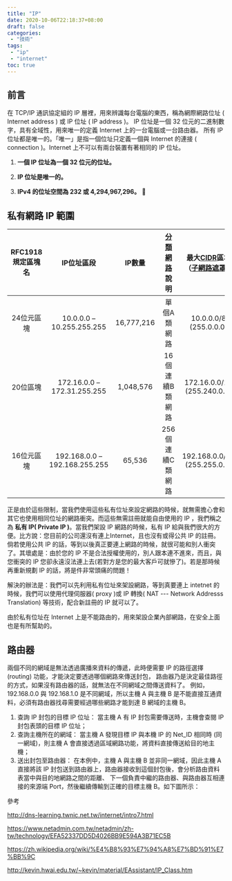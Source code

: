 ```yaml
---
title: "IP"
date: 2020-10-06T22:18:37+08:00
draft: false
categories:
 - "技術"
tags:
 - "ip"
 - "internet"
toc: true
---
```

## 前言

在 TCP/IP 通訊協定組的 IP 層裡，用來辨識每台電腦的東西，稱為網際網路位址 ( Internet address ) 或 IP 位址 ( IP address )。
IP 位址是一個 32 位元的二進制數字，具有全域性，用來唯一的定義 Internet 上的一台電腦或一台路由器。
所有 IP 位址都是唯一的。「唯一」是指一個位址只定義一個與 Internet 的連接 ( connection )。Internet 上不可以有兩台裝置有著相同的 IP 位址。 

1. **一個 IP 位址為一個 32 位元的位址。**

2. **IP 位址是唯一的。** 

3. **IPv4 的位址空間為 232 或 4,294,967,296。** 
   <!--more-->



## 私有網路 IP 範圍

| RFC1918 規定區塊名 |          IP位址區段           |   IP數量   | [分類網路](https://zh.wikipedia.org/wiki/分类网络) 說明 | 最大[CIDR](https://zh.wikipedia.org/wiki/无类别域间路由)區塊 （[子網路遮罩](https://zh.wikipedia.org/wiki/子网#网络掩码)） | 主機端位長 |
| :----------------: | :---------------------------: | :--------: | :-----------------------------------------------------: | :----------------------------------------------------------: | :--------: |
|     24位元區塊     |   10.0.0.0 – 10.255.255.255   | 16,777,216 |                       單個A類網路                       |                    10.0.0.0/8 (255.0.0.0)                    |   24位元   |
|      20位區塊      |  172.16.0.0 – 172.31.255.255  | 1,048,576  |                     16個連續B類網路                     |                 172.16.0.0/12 (255.240.0.0)                  |    20位    |
|     16位元區塊     | 192.168.0.0 – 192.168.255.255 |   65,536   |                    256個連續C類網路                     |                 192.168.0.0/16 (255.255.0.0)                 |   16位元   |

正是由於這些限制，當我們使用這些私有位址來設定網路的時候，就無需擔心會和其它也使用相同位址的網路衝突。而這些無需註冊就能自由使用的 IP ，我們稱之為 **私有 IP( Private IP )**。當我們架設 IP 網路的時候，私有 IP 給與我們很大的方便。比方說：您目前的公司還沒有連上Internet，且也沒有或得公共 IP 的註冊。倘若使用公共 IP 的話，等到以後真正要連上網路的時候，就很可能和別人衝突了。其壞處是：由於您的 IP 不是合法授權使用的，別人跟本連不進來，而且，與您衝突的 IP 您卻永遠沒法連上去(若對方是您的最大客戶可就慘了)。若是那時候再重新規劃 IP 的話，將是件非常頭痛的問題！



解決的辦法是：我們可以先利用私有位址來架設網路，等到真要連上 intetnet 的時候，我們可以使用代理伺服器( proxy )或 IP 轉換( NAT --- Network Addresss Translation) 等技術，配合新註冊的 IP 就可以了。

由於私有位址在 Internet 上是不能路由的，用來架設企業內部網路，在安全上面也是有所幫助的。



## 路由器 
兩個不同的網域是無法透過廣播來資料的傳遞，此時便需要 IP 的路徑選擇 (routing) 功能，才能決定要透過哪個網路來傳送封包，
路由器乃是決定最佳路徑的方式，如果沒有路由器的話，就無法在不同網域之間傳送資料了。
例如，192.168.0.0 與 192.168.1.0 是不同網域，所以主機 A 與主機 B 是不能直接互通資料，必須有路由器找尋需要經過哪些網路才能到達 B 網域的主機 B。
1. 查詢 IP 封包的目標 IP 位址：
   當主機 A 有 IP 封包需要傳送時，主機會查閱 IP 封包表頭的目標 IP 位址； 
2. 查詢主機所在的網域：
   當主機 A 發現目標 IP 與本機 IP 的 Net_ID 相同時 (同一網域)，則主機 A 會直接透過區域網路功能，將資料直接傳送給目的地主機； 
3. 送出封包至路由器：
   在本例中，主機 A 與主機 B 並非同一網域，因此主機 A 直接將該 IP 封包送到路由器上，路由器接收到這個封包後，會分析路由資料表當中與目的地網路之間的距離、
   下一個負責中繼的路由器、與路由器互相連接的來源端 Port，然後繼續傳輸到正確的目標主機 B。如下圖所示： 


參考

http://dns-learning.twnic.net.tw/internet/intro7.html

https://www.netadmin.com.tw/netadmin/zh-tw/technology/EFA52337DD5D4026BB9E594A3B71EC5B

https://zh.wikipedia.org/wiki/%E4%B8%93%E7%94%A8%E7%BD%91%E7%BB%9C

http://kevin.hwai.edu.tw/~kevin/material/EAssistant/IP_Class.htm